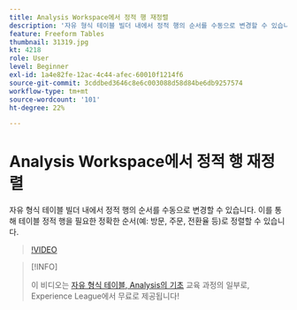 ```yaml
---
title: Analysis Workspace에서 정적 행 재정렬
description: '자유 형식 테이블 빌더 내에서 정적 행의 순서를 수동으로 변경할 수 있습니다. 이를 통해 테이블 정적 행을 필요한 정확한 순서(예: 방문, 주문, 전환율 등)로 정렬할 수 있습니다.'
feature: Freeform Tables
thumbnail: 31319.jpg
kt: 4218
role: User
level: Beginner
exl-id: 1a4e82fe-12ac-4c44-afec-60010f1214f6
source-git-commit: 3cddbed3646c8e6c003088d58d84be6db9257574
workflow-type: tm+mt
source-wordcount: '101'
ht-degree: 22%

---
```


# Analysis Workspace에서 정적 행 재정렬

자유 형식 테이블 빌더 내에서 정적 행의 순서를 수동으로 변경할 수 있습니다. 이를 통해 테이블 정적 행을 필요한 정확한 순서(예: 방문, 주문, 전환율 등)로 정렬할 수 있습니다.

>[!VIDEO](https://video.tv.adobe.com/v/31319/?quality=12)

>[!INFO]
>
> 이 비디오는 [자유 형식 테이블, Analysis의 기초](https://experienceleague.adobe.com/?recommended=Analytics-U-1-2020.3) 교육 과정의 일부로, Experience League에서 무료로 제공됩니다!
